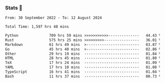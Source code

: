 ### Stats 👋
<!--START_SECTION:waka-->

```txt
From: 30 September 2022 - To: 12 August 2024

Total Time: 1,597 hrs 48 mins

Python              709 hrs 59 mins >>>>>>>>>>>--------------   44.43 %
Rust                575 hrs 25 mins >>>>>>>>>----------------   36.01 %
Markdown            61 hrs 49 mins  >------------------------   03.87 %
Go                  45 hrs 40 mins  >------------------------   02.86 %
Other               29 hrs 19 mins  -------------------------   01.84 %
HTML                28 hrs 45 mins  -------------------------   01.80 %
TeX                 17 hrs 24 mins  -------------------------   01.09 %
YAML                17 hrs 10 mins  -------------------------   01.08 %
TypeScript          16 hrs 41 mins  -------------------------   01.04 %
Bash                11 hrs 37 mins  -------------------------   00.73 %
```

<!--END_SECTION:waka-->

<!--
**buhaytza2005/buhaytza2005** is a ✨ _special_ ✨ repository because its `README.md` (this file) appears on your GitHub profile.

Here are some ideas to get you started:

- 🔭 I’m currently working on ...
- 🌱 I’m currently learning ...
- 👯 I’m looking to collaborate on ...
- 🤔 I’m looking for help with ...
- 💬 Ask me about ...
- 📫 How to reach me: ...
- 😄 Pronouns: ...
- ⚡ Fun fact: ...
-->



